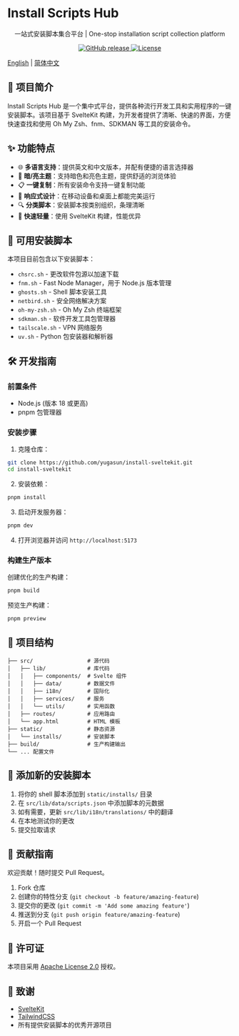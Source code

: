 # Install Scripts Hub

<p align="center">
  一站式安装脚本集合平台 | One-stop installation script collection platform
</p>

<p align="center">
  <a href="https://github.com/yugasun/install-sveltekit/releases">
    <img src="https://img.shields.io/github/v/release/yugasun/install-sveltekit" alt="GitHub release">
  </a>
  <a href="LICENSE">
    <img src="https://img.shields.io/github/license/yugasun/install-sveltekit" alt="License">
  </a>
</p>

[English](README.md) | [简体中文](README.zh.md)

## 📖 项目简介

Install Scripts Hub 是一个集中式平台，提供各种流行开发工具和实用程序的一键安装脚本。该项目基于 SvelteKit 构建，为开发者提供了清晰、快速的界面，方便快速查找和使用 Oh My Zsh、fnm、SDKMAN 等工具的安装命令。

## ✨ 功能特点

- 🌐 **多语言支持**：提供英文和中文版本，并配有便捷的语言选择器
- 🌙 **暗/亮主题**：支持暗色和亮色主题，提供舒适的浏览体验
- 📋 **一键复制**：所有安装命令支持一键复制功能
- 📱 **响应式设计**：在移动设备和桌面上都能完美运行
- 🔍 **分类脚本**：安装脚本按类别组织，条理清晰
- 🚀 **快速轻量**：使用 SvelteKit 构建，性能优异

## 🚀 可用安装脚本

本项目目前包含以下安装脚本：

- `chsrc.sh` - 更改软件包源以加速下载
- `fnm.sh` - Fast Node Manager，用于 Node.js 版本管理
- `ghosts.sh` - Shell 脚本安装工具
- `netbird.sh` - 安全网络解决方案
- `oh-my-zsh.sh` - Oh My Zsh 终端框架
- `sdkman.sh` - 软件开发工具包管理器
- `tailscale.sh` - VPN 网络服务
- `uv.sh` - Python 包安装器和解析器

## 🛠 开发指南

### 前置条件

- Node.js (版本 18 或更高)
- pnpm 包管理器

### 安装步骤

1. 克隆仓库：
```bash
git clone https://github.com/yugasun/install-sveltekit.git
cd install-sveltekit
```

2. 安装依赖：
```bash
pnpm install
```

3. 启动开发服务器：
```bash
pnpm dev
```

4. 打开浏览器并访问 `http://localhost:5173`

### 构建生产版本

创建优化的生产构建：

```bash
pnpm build
```

预览生产构建：

```bash
pnpm preview
```

## 📁 项目结构

```
├── src/                 # 源代码
│   ├── lib/             # 库代码
│   │   ├── components/  # Svelte 组件
│   │   ├── data/        # 数据文件
│   │   ├── i18n/        # 国际化
│   │   ├── services/    # 服务
│   │   └── utils/       # 实用函数
│   ├── routes/          # 应用路由
│   └── app.html         # HTML 模板
├── static/              # 静态资源
│   └── installs/        # 安装脚本
├── build/               # 生产构建输出
└── ... 配置文件
```

## 📝 添加新的安装脚本

1. 将你的 shell 脚本添加到 `static/installs/` 目录
2. 在 `src/lib/data/scripts.json` 中添加脚本的元数据
3. 如有需要，更新 `src/lib/i18n/translations/` 中的翻译
4. 在本地测试你的更改
5. 提交拉取请求

## 🤝 贡献指南

欢迎贡献！随时提交 Pull Request。

1. Fork 仓库
2. 创建你的特性分支 (`git checkout -b feature/amazing-feature`)
3. 提交你的更改 (`git commit -m 'Add some amazing feature'`)
4. 推送到分支 (`git push origin feature/amazing-feature`)
5. 开启一个 Pull Request

## 📄 许可证

本项目采用 [Apache License 2.0](LICENSE) 授权。

## 🙏 致谢

- [SvelteKit](https://kit.svelte.dev/)
- [TailwindCSS](https://tailwindcss.com/)
- 所有提供安装脚本的优秀开源项目